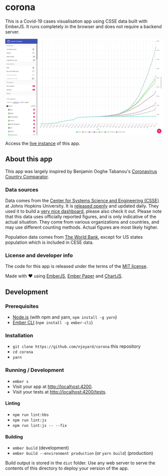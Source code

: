 # corona

This is a Covid-19 cases visualisation app using CSSE data built with EmberJS. It runs completely in the browser and does not require a backend server.

![](public/assets/screenshot.png)

Access the [live instance](https://corona.njoyard.fr) of this app.

## About this app

This app was largely inspired by Benjamin Ooghe Tabanou's [Coronavirus Country Comparator](https://boogheta.github.io/coronavirus-countries/).

### Data sources

Data comes from the [Center for Systems Science and Engineering (CSSE)](https://systems.jhu.edu/) at Johns Hopkins University. It is [released openly](https://github.com/CSSEGISandData/COVID-19/tree/master/csse_covid_19_data/csse_covid_19_time_series) and updated daily. They used it to build a [very nice dashboard](https://gisanddata.maps.arcgis.com/apps/opsdashboard/index.html#/bda7594740fd40299423467b48e9ecf6), please also check it out. Please note that this data uses officially reported figures, and is only indicative of the actual situation. They come from various organizations and countries, and may use different counting methods. Actual figures are most likely higher.

Population data comes from [The World Bank](https://data.worldbank.org/indicator/SP.POP.TOTL), except for US states population which is included in CESE data.

### License and developer info

The code for this app is released under the terms of the [MIT license](https://raw.githubusercontent.com/njoyard/corona/master/LICENSE).

Made with ♥ using [EmberJS](https://emberjs.com), [Ember Paper](https://miguelcobain.github.io/ember-paper) and [ChartJS](https://chartjs.org).

## Development

### Prerequisites

- [Node.js](https://nodejs.org/) (with npm and yarn, `npm install -g yarn`)
- [Ember CLI](https://ember-cli.com/) (`npm install -g ember-cli`)

### Installation

- `git clone https://github.com/njoyard/corona` this repository
- `cd corona`
- `yarn`

### Running / Development

- `ember s`
- Visit your app at [http://localhost:4200](http://localhost:4200).
- Visit your tests at [http://localhost:4200/tests](http://localhost:4200/tests).

#### Linting

- `npm run lint:hbs`
- `npm run lint:js`
- `npm run lint:js -- --fix`

#### Building

- `ember build` (development)
- `ember build --environment production` (or `yarn build`) (production)

Build output is stored in the `dist` folder. Use any web server to serve the contents of this directory to deploy your version of the app.

